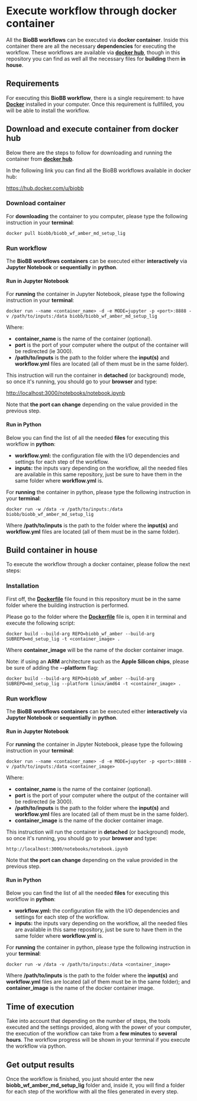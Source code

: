 # <a name="execute-wf"></a>Execute workflow through docker container

All the **BioBB workflows** can be executed via **docker container**. Inside this container there are all the necessary **dependencies** for executing the workflow. These workflows are available via [**docker hub**](https://hub.docker.com/), though in this repository you can find as well all the necessary files for **building** them **in house**.

## <a name="requirements"></a>Requirements

For executing this **BioBB workflow**, there is a single requirement: to have [**Docker**](https://docs.docker.com/engine/install/) installed in your computer. Once this requirement is fullfilled, you will be able to install the workflow.

## <a name="download"></a>Download and execute container from docker hub

Below there are the steps to follow for downloading and running the container from [**docker hub**](https://hub.docker.com/r/biobb/biobb_wf_amber).

In the following link you can find all the BioBB workflows available in docker hub:

<https://hub.docker.com/u/biobb>

### <a name="pull"></a>Download container

For **downloading** the container to you computer, please type the following instruction in your **terminal**:

    docker pull biobb/biobb_wf_amber_md_setup_lig

### <a name="run-wf-d"></a>Run workflow

The **BioBB workflows containers** can be executed either **interactively** via **Jupyter Notebook** or **sequentially** in **python**.

#### <a name="run-jn-d"></a>Run in Jupyter Notebook

For **running** the container in Jupyter Notebook, please type the following instruction in your **terminal**:

    docker run --name <container_name> -d -e MODE=jupyter -p <port>:8888 -v /path/to/inputs:/data biobb/biobb_wf_amber_md_setup_lig

Where:
* **container_name** is the name of the container (optional).
* **port** is the port of your computer where the output of the container will be redirected (ie 3000).
* **/path/to/inputs** is the path to the folder where the **input(s)** and **workflow.yml** files are located (all of them must be in the same folder).

This instruction will run the container in **detached** (or background) mode, so once it's running, you should go to your **browser** and type:

<http://localhost:3000/notebooks/notebook.ipynb>

Note that **the port can change** depending on the value provided in the previous step.

#### <a name="run-py-d"></a>Run in Python

Below you can find the list of all the needed **files** for executing this workflow in **python**:

* **workflow.yml:** the configuration file with the I/O dependencies and settings for each step of the workflow.
* **inputs:** the inputs vary depending on the workflow, all the needed files are available in this same repository, just be sure to have them in the same folder where **workflow.yml** is.

For **running** the container in python, please type the following instruction in your **terminal**:

    docker run -w /data -v /path/to/inputs:/data biobb/biobb_wf_amber_md_setup_lig

Where **/path/to/inputs** is the path to the folder where the **input(s)** and **workflow.yml** files are located (all of them must be in the same folder).

## <a name="build"></a>Build container in house

To execute the workflow through a docker container, please follow the next steps:

### <a name="installation"></a>Installation

First off, the [**Dockerfile**](Dockerfile) file found in this repository must be in the same folder where the building instruction is performed.

Please go to the folder where the [**Dockerfile**](Dockerfile) file is, open it in terminal and execute the following script:

    docker build --build-arg REPO=biobb_wf_amber --build-arg SUBREPO=md_setup_lig -t <container_image> .

Where **container_image** will be the name of the docker container image.

Note: if using an **ARM** architecture such as the **Apple Silicon chips**, please be sure of adding the **--platform** flag:

    docker build --build-arg REPO=biobb_wf_amber --build-arg SUBREPO=md_setup_lig --platform linux/amd64 -t <container_image> .

### <a name="run-wf-b"></a>Run workflow

The **BioBB workflows containers** can be executed either **interactively** via **Jupyter Notebook** or **sequentially** in **python**.

#### <a name="run-jn-b"></a>Run in Jupyter Notebook

For **running** the container in Jipyter Notebook, please type the following instruction in your **terminal**:

    docker run --name <container_name> -d -e MODE=jupyter -p <port>:8888 -v /path/to/inputs:/data <container_image>

Where:
* **container_name** is the name of the container (optional).
* **port** is the port of your computer where the output of the container will be redirected (ie 3000).
* **/path/to/inputs** is the path to the folder where the **input(s)** and **workflow.yml** files are located (all of them must be in the same folder).
* **container_image** is the name of the docker container image.

This instruction will run the container in **detached** (or background) mode, so once it's running, you should go to your **browser** and type:

    http://localhost:3000/notebooks/notebook.ipynb

Note that **the port can change** depending on the value provided in the previous step.

#### <a name="run-py-b"></a>Run in Python

Below you can find the list of all the needed **files** for executing this workflow in **python**:

* **workflow.yml:** the configuration file with the I/O dependencies and settings for each step of the workflow.
* **inputs:** the inputs vary depending on the workflow, all the needed files are available in this same repository, just be sure to have them in the same folder where **workflow.yml** is.

For **running** the container in python, please type the following instruction in your **terminal**:

    docker run -w /data -v /path/to/inputs:/data <container_image>

Where **/path/to/inputs** is the path to the folder where the **input(s)** and **workflow.yml** files are located (all of them must be in the same folder); and **container_image** is the name of the docker container image.

## <a name="time"></a>Time of execution

Take into account that depending on the number of steps, the tools executed and the settings provided, along with the power of your computer, the execution of the workflow can take from a **few minutes** to **several hours**. The workflow progress will be shown in your terminal if you execute the workflow via python.

## <a name="output"></a>Get output results

Once the workflow is finished, you just should enter the new **biobb_wf_amber_md_setup_lig** folder and, inside it, you will find a folder for each step of the workflow with all the files generated in every step.
